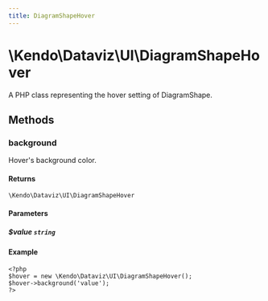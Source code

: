```yaml
---
title: DiagramShapeHover
---
```


# \Kendo\Dataviz\UI\DiagramShapeHover

A PHP class representing the hover setting of DiagramShape.


## Methods

### background
Hover's background color.

#### Returns
`\Kendo\Dataviz\UI\DiagramShapeHover`

#### Parameters

##### $value `string`



#### Example 
    <?php
    $hover = new \Kendo\Dataviz\UI\DiagramShapeHover();
    $hover->background('value');
    ?>

